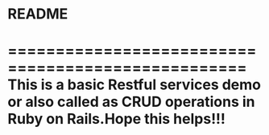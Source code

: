 # README
===================================================
This is a basic Restful services demo or also called as CRUD
operations in Ruby on Rails.Hope this helps!!!
===================================================
